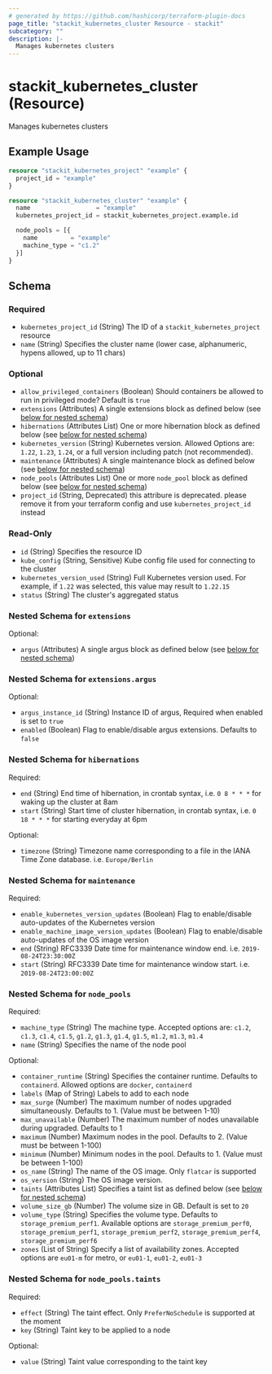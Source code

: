 ```yaml
---
# generated by https://github.com/hashicorp/terraform-plugin-docs
page_title: "stackit_kubernetes_cluster Resource - stackit"
subcategory: ""
description: |-
  Manages kubernetes clusters
---
```


# stackit_kubernetes_cluster (Resource)

Manages kubernetes clusters

## Example Usage

```terraform
resource "stackit_kubernetes_project" "example" {
  project_id = "example"
}

resource "stackit_kubernetes_cluster" "example" {
  name                  = "example"
  kubernetes_project_id = stackit_kubernetes_project.example.id

  node_pools = [{
    name         = "example"
    machine_type = "c1.2"
  }]
}
```

<!-- schema generated by tfplugindocs -->
## Schema

### Required

- `kubernetes_project_id` (String) The ID of a `stackit_kubernetes_project` resource
- `name` (String) Specifies the cluster name (lower case, alphanumeric, hypens allowed, up to 11 chars)

### Optional

- `allow_privileged_containers` (Boolean) Should containers be allowed to run in privileged mode? Default is `true`
- `extensions` (Attributes) A single extensions block as defined below (see [below for nested schema](#nestedatt--extensions))
- `hibernations` (Attributes List) One or more hibernation block as defined below (see [below for nested schema](#nestedatt--hibernations))
- `kubernetes_version` (String) Kubernetes version. Allowed Options are: `1.22`, `1.23`, `1.24`, or a full version including patch (not recommended).
- `maintenance` (Attributes) A single maintenance block as defined below (see [below for nested schema](#nestedatt--maintenance))
- `node_pools` (Attributes List) One or more `node_pool` block as defined below (see [below for nested schema](#nestedatt--node_pools))
- `project_id` (String, Deprecated) this attribure is deprecated. please remove it from your terraform config and use `kubernetes_project_id` instead

### Read-Only

- `id` (String) Specifies the resource ID
- `kube_config` (String, Sensitive) Kube config file used for connecting to the cluster
- `kubernetes_version_used` (String) Full Kubernetes version used. For example, if `1.22` was selected, this value may result to `1.22.15`
- `status` (String) The cluster's aggregated status

<a id="nestedatt--extensions"></a>
### Nested Schema for `extensions`

Optional:

- `argus` (Attributes) A single argus block as defined below (see [below for nested schema](#nestedatt--extensions--argus))

<a id="nestedatt--extensions--argus"></a>
### Nested Schema for `extensions.argus`

Optional:

- `argus_instance_id` (String) Instance ID of argus, Required when enabled is set to `true`
- `enabled` (Boolean) Flag to enable/disable argus extensions. Defaults to `false`



<a id="nestedatt--hibernations"></a>
### Nested Schema for `hibernations`

Required:

- `end` (String) End time of hibernation, in crontab syntax, i.e. `0 8 * * *` for waking up the cluster at 8am
- `start` (String) Start time of cluster hibernation, in crontab syntax, i.e. `0 18 * * *` for starting everyday at 6pm

Optional:

- `timezone` (String) Timezone name corresponding to a file in the IANA Time Zone database. i.e. `Europe/Berlin`


<a id="nestedatt--maintenance"></a>
### Nested Schema for `maintenance`

Required:

- `enable_kubernetes_version_updates` (Boolean) Flag to enable/disable auto-updates of the Kubernetes version
- `enable_machine_image_version_updates` (Boolean) Flag to enable/disable auto-updates of the OS image version
- `end` (String) RFC3339 Date time for maintenance window end. i.e. `2019-08-24T23:30:00Z`
- `start` (String) RFC3339 Date time for maintenance window start. i.e. `2019-08-24T23:00:00Z`


<a id="nestedatt--node_pools"></a>
### Nested Schema for `node_pools`

Required:

- `machine_type` (String) The machine type. Accepted options are: `c1.2`, `c1.3`, `c1.4`, `c1.5`, `g1.2`, `g1.3`, `g1.4`, `g1.5`, `m1.2`, `m1.3`, `m1.4`
- `name` (String) Specifies the name of the node pool

Optional:

- `container_runtime` (String) Specifies the container runtime. Defaults to `containerd`. Allowed options are `docker`, `containerd`
- `labels` (Map of String) Labels to add to each node
- `max_surge` (Number) The maximum number of nodes upgraded simultaneously. Defaults to 1. (Value must be between 1-10)
- `max_unavailable` (Number) The maximum number of nodes unavailable during upgraded. Defaults to 1
- `maximum` (Number) Maximum nodes in the pool. Defaults to 2. (Value must be between 1-100)
- `minimum` (Number) Minimum nodes in the pool. Defaults to 1. (Value must be between 1-100)
- `os_name` (String) The name of the OS image. Only `flatcar` is supported
- `os_version` (String) The OS image version.
- `taints` (Attributes List) Specifies a taint list as defined below (see [below for nested schema](#nestedatt--node_pools--taints))
- `volume_size_gb` (Number) The volume size in GB. Default is set to `20`
- `volume_type` (String) Specifies the volume type. Defaults to `storage_premium_perf1`. Available options are `storage_premium_perf0`, `storage_premium_perf1`, `storage_premium_perf2`, `storage_premium_perf4`, `storage_premium_perf6`
- `zones` (List of String) Specify a list of availability zones. Accepted options are `eu01-m` for metro, or `eu01-1`, `eu01-2`, `eu01-3`

<a id="nestedatt--node_pools--taints"></a>
### Nested Schema for `node_pools.taints`

Required:

- `effect` (String) The taint effect. Only `PreferNoSchedule` is supported at the moment
- `key` (String) Taint key to be applied to a node

Optional:

- `value` (String) Taint value corresponding to the taint key


